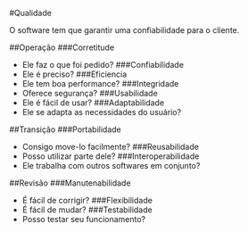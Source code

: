 #Qualidade

O software tem que garantir uma confiabilidade para o cliente.


##Operação
###Corretitude
 - Ele faz o que foi pedido?
###Confiabilidade
 - Ele é preciso?
###Eficiencia
 - Ele tem boa performance?
###Integridade
 - Oferece segurança?
###Usabilidade
 - Ele é fácil de usar?
###Adaptabilidade
 - Ele se adapta as necessidades do usuário?

##Transição
###Portabilidade
 - Consigo move-lo facilmente?
###Reusabilidade
 - Posso utilizar parte dele?
###Interoperabilidade
 - Ele trabalha com outros softwares em conjunto?

##Revisão
###Manutenabilidade
 - É fácil de corrigir?
###Flexibilidade
 - É fácil de mudar?
###Testabilidade
 - Posso testar seu funcionamento?